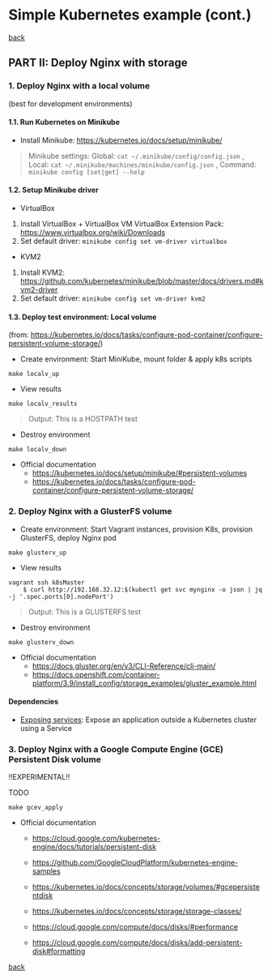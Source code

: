# Simple Kubernetes  example (cont.)

[back](./README.md)

## PART II: Deploy Nginx with storage

### 1. Deploy Nginx with a local volume
(best for development environments)

#### 1.1. Run Kubernetes on Minikube

* Install Minikube: https://kubernetes.io/docs/setup/minikube/

> Minikube settings:
> Global: `cat ~/.minikube/config/config.json`
> , Local: `cat ~/.minikube/machines/minikube/config.json`
> , Command: `minikube config [set|get] --help`

#### 1.2. Setup Minikube driver

* VirtualBox

1. Install VirtualBox + VirtualBox VM VirtualBox Extension Pack: https://www.virtualbox.org/wiki/Downloads
2. Set default driver: `minikube config set vm-driver virtualbox`

* KVM2

1. Install KVM2: https://github.com/kubernetes/minikube/blob/master/docs/drivers.md#kvm2-driver
2. Set default driver: `minikube config set vm-driver kvm2`

#### 1.3. Deploy test environment: Local volume

(from: https://kubernetes.io/docs/tasks/configure-pod-container/configure-persistent-volume-storage/)

* Create environment: Start MiniKube, mount folder & apply k8s scripts

```shell
make localv_up
```

* View results

```shell
make localv_results
```

> Output: This is a HOSTPATH test

* Destroy environment

```shell
make localv_down
```

* Official documentation
    * https://kubernetes.io/docs/setup/minikube/#persistent-volumes
    * https://kubernetes.io/docs/tasks/configure-pod-container/configure-persistent-volume-storage/


### 2. Deploy Nginx with a GlusterFS volume

* Create environment: Start Vagrant instances, provision K8s, provision GlusterFS, deploy Nginx pod

```shell
make glusterv_up
```

* View results

```shell
vagrant ssh k8sMaster
    $ curl http://192.168.32.12:$(kubectl get svc mynginx -o json | jq -j '.spec.ports[0].nodePort')
```

> Output: This is a GLUSTERFS test

* Destroy environment

```shell
make glusterv_down
```

* Official documentation
    * https://docs.gluster.org/en/v3/CLI-Reference/cli-main/
    * https://docs.openshift.com/container-platform/3.9/install_config/storage_examples/gluster_example.html

#### Dependencies

* [Exposing services](./exposing-services): Expose an application outside a Kubernetes cluster using a Service

### 3. Deploy Nginx with a Google Compute Engine (GCE) Persistent Disk volume

!!EXPERIMENTAL!!

TODO

```shell
make gcev_apply
```

* Official documentation
    * https://cloud.google.com/kubernetes-engine/docs/tutorials/persistent-disk
    * https://github.com/GoogleCloudPlatform/kubernetes-engine-samples

    * https://kubernetes.io/docs/concepts/storage/volumes/#gcepersistentdisk
    * https://kubernetes.io/docs/concepts/storage/storage-classes/
    * https://cloud.google.com/compute/docs/disks/#performance
    * https://cloud.google.com/compute/docs/disks/add-persistent-disk#formatting

[back](./README.md)
